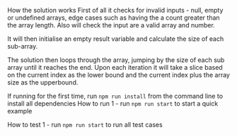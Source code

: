 How the solution works
First of all it checks for invalid inputs - null, empty or undefined arrays, edge cases such as having the a count greater than the array length. Also will check the input are a valid array and number. 

It will then initialise an empty result variable and calculate the size of each sub-array. 

The solution then loops through the array, jumping by the size of each sub array until it reaches the end. Upon each iteration it will take a slice based on the current index as the lower bound and the current index plus the array size as the upperbound. 

If running for the first time, run `npm run install` from the command line to install all dependencies 
How to run
1 - run `npm run start` to start a quick example

How to test 
1 - run `npm run start` to run all test cases